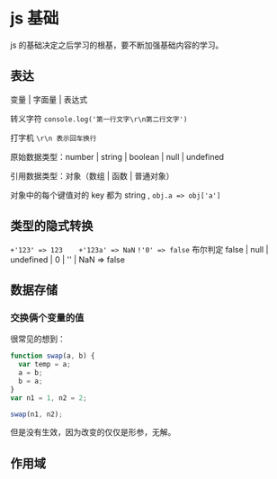 # js 基础

js 的基础决定之后学习的根基，要不断加强基础内容的学习。

## 表达

变量 | 字面量 | 表达式 

转义字符 
`console.log('第一行文字\r\n第二行文字')`

打字机 `\r\n 表示回车换行`

原始数据类型：number | string | boolean | null | undefined

引用数据类型：对象（数组 | 函数 | 普通对象） 

对象中的每个键值对的 key 都为 string , `obj.a => obj['a']`

## 类型的隐式转换

`+'123' => 123    +'123a' => NaN`
`!'0' => false` 布尔判定 false | null | undefined | 0 | '' | NaN => false

## 数据存储

### 交换俩个变量的值

很常见的想到：

```js
function swap(a, b) {
  var temp = a;
  a = b;
  b = a;
}
var n1 = 1, n2 = 2;

swap(n1, n2);
```

但是没有生效，因为改变的仅仅是形参，无解。

## 作用域
